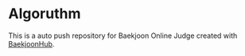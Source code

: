 # Algoruthm
This is a auto push repository for Baekjoon Online Judge created with [BaekjoonHub](https://github.com/BaekjoonHub/BaekjoonHub).
